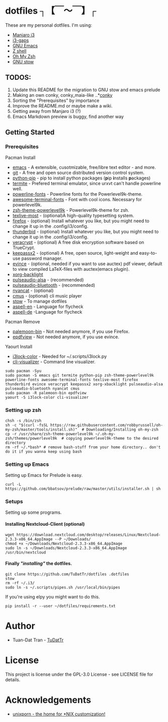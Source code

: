 # dotfiles ┐【￣～￣】┌ #
These are my personal dotfiles.
I'm using:
* [Manjaro i3](https://manjaro.org/2017/03/07/manjaro-i3-community-edition-17-0-released/)
* [i3-gaps](https://github.com/Airblader/i3)
* [GNU Emacs](https://www.gnu.org/software/emacs/)
* [Z shell](http://zsh.sourceforge.net)
* [Oh My Zsh](http://ohmyz.sh)
* [GNU stow](https://www.gnu.org/software/stow)

## TODOS: ##
1. Update this README for the migration to GNU stow and emacs prelude
2. Making an own conky, conky_maia-like
..*[conky](https://github.com/brndnmtthws/conky/wiki/Configuraion-Settings)
3. Sorting the "Prerequisites" by importance
4. Improve the README.md or maybe make a wiki.
5. Getting away from Manjaro i3 (?)
6. Emacs Markdown preview is buggy, find another way

## Getting Started ##

### Prerequisites ###

Pacman Install
* [emacs](https://wiki.archlinux.org/index.php/Emacs) - A extensible, cusotmizable, free/libre text editor - and more.
* [git](https://wiki.archlinux.org/index.php/git) - A free and open source distributed version control system.
* [python-pip](https://pip.pypa.io/en/stable) - pip to install python packages (**p**ip **i**nstalls **p**ackages)
* [termite](https://wiki.archlinux.org/index.php/termite) - Prefered terminal emulator, since urxvt can't handle powerline well.
* [powerline-fonts](https://github.com/powerline/fonts) - Powerline fonts for the Powerlevel9k-theme.
* [awesome-terminal-fonts](https://github.com/gabrielelana/awesome-terminal-fonts) - Font with cool icons. Necessary for powerlevel9k.
* [zsh-theme-powerlevel9k](https://github.com/bhilburn/powerlevel9k) - Powerlevel9k-theme for zsh.
* [texlive-most](https://wiki.archlinux.org/index.php/TeX_Live) - (optional)A high-quality typesetting system.
* [firefox](https://www.mozilla.org/en-US/firefox) - (optional) Install whatever you like, but you might need to change it up in the .config/i3/config.
* [thunderbid](https://www.mozilla.org/en-US/thunderbird) - (optional) Install whatever you like, but you might need to change it up in the .config/i3/config.
* [veracrypt](https://veracrypt.codeplex.com) - (optional) A free disk encryption software based on TrueCrypt.
* [keepassx2](https://keepass.info) - (optional) A free, open source, light-weight and easy-to-use password manager.
* [evince](https://wiki.archlinux.org/index.php/GNOME/Document_viewer) - (optional, needed if you want to use auctex) pdf viewer, default to view compiled LaTeX-files with auctex(emacs plugin).
* [xorg-backlight](https://wiki.archlinux.org/index.php/backlight)
* [pulseaudio-alsa](https://wiki.archlinux.org/index.php/PulseAudio) - (recommended)
* [pulseaudio-bluetooth](https://wiki.archlinux.org/index.php/PulseAudio) - (recommended)
* [nyancat](http://www.nyan.cat/) - (optional)
* [cmus](https://wiki.archlinux.org/index.php/Cmus) - (optional) cli music player
* [stow](https://www.gnu.org/software/stow/) - To manage dotfiles
* [aspell-en]() - Language for flycheck
* [aspell-de]() -Language for flycheck

Pacman Remove
* [palemoon-bin](https://www.palemoon.org) - Not needed anymore, if you use Firefox.
* [epdfview](https://github.com/jristz/epdfview) - Not needed anymore, if you use evince.

Yaourt Install
* [i3lock-color](https://github.com/PandorasFox/i3lock-color) - Needed for ~/.scripts/i3lock.py
* [cli-visualizer](https://github.com/dpayne/cli-visualizer) - Command line visualizer.

``` shell
sudo pacman -Syu
sudo pacman -S emacs git termite python-pip zsh-theme-powerlevel9k powerline-fonts awesome-terminal-fonts texlive-most firefox thunderbird evince veracrypt keepassx2 xorg-xbacklight pulseaudio-alsa pulseaudio-bluetooth nyancat cmus
sudo pacman -R palemoon-bin epdfview
yaourt -S i3lock-color cli-visualizer
```

### Setting up zsh ###
``` shell
chsh -s /bin/zsh
sh -c "$(curl -fsSL https://raw.githubusercontent.com/robbyrussell/oh-my-zsh/master/tools/install.sh)"  # Downloading/Installing oh-my-zsh
cp -r /usr/share/zsh-theme-powerlevel9k ~/.oh-my-zsh/themes/powerlevel9k  # copying powerlevel9k-theme to the desired directory
rm -rf ~/.*bash* # remove bash-stuff from your home directory.. don't do it if you wanna keep using bash
```

### Setting up Emacs ###
Setting up Emacs for Prelude is easy.

``` shell
curl -L https://github.com/bbatsov/prelude/raw/master/utils/installer.sh | sh
```

### Setups ###
Setting up some programs.
#### Installing Nextcloud-Client (optional) ####
``` shell
wget https://download.nextcloud.com/desktop/releases/Linux/Nextcloud-2.3.3-x86_64.AppImage --P ~/Downloads/
chmod +x ~/Downloads/Nextcloud-2.3.3-x86_64.AppImage
sudo ln -s ~/Downloads/Nextcloud-2.3.3-x86_64.AppImage /usr/bin/nextcloud
```

#### Finally *"installing"* the dotfiles. ####
``` shell
git clone https://github.com/TuDatTr/dotfiles .dotfiles
stow
rm -rf ~/.i3/
sudo ln -s ~/.scripts/pipes.sh /usr/local/bin/pipes
```
If you're using elpy you might want to do this.

``` pip
pip install -r --user ~/dotfiles/requirements.txt
```

# Author #
* Tuan-Dat Tran - [TuDatTr](https://github.com/tudattr/)

# License #
This project is license under the GPL-3.0 License - see LICENSE file for details.

# Acknowledgements #
* [unixporn - the home for *NIX customization!](https://www.reddit.com/r/unixporn/)
